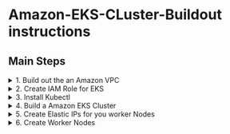 # Amazon-EKS-CLuster-Buildout instructions



## Main Steps
<details>
  <summary> 1. Build out the an Amazon VPC </summary>
  
## Build a VPC for EKS using AWS EKS VPC Sample template
What this section builds using AWS Cloudformation...

![](images/EKS-Cluster-VPC.PNG)

* Open the IAM console at https://console.aws.amazon.com/cloudformation/home?region=us-east-2#

(you choose whatever region you want - I chose Ohio)
* Choose **Create stack**
* On the create a stack page, find **Amazon S3 URL*** adn enter the URL below & next
* Enter a Stack Name ```   EKS-sample-vpc    ``` ``` Next ```   ``` Next ```  ``` Create Stack ```

[Amazon EKS Cloudformation VPC template](https://amazon-eks.s3-us-west-2.amazonaws.com/cloudformation/2018-11-07/amazon-eks-vpc-sample.yaml) 
```
https://amazon-eks.s3-us-west-2.amazonaws.com/cloudformation/2018-11-07/amazon-eks-vpc-sample.yaml

```
</details>

<details>
  <summary> 2. Create IAM Role for EKS </summary>

 **Estimated Cost:**  not really any here. 
* Open the IAM console at https://console.aws.amazon.com/iam/ .
* Choose Roles, then Create role .
* Choose EKS from the list of services, then EKS - Cluster for your use case, and then Next: Permissions .
* Choose Next: Tags .
 * (Optional) Add metadata to the role by attaching tags as key–value pairs. For more information about using tags in...


</details>


<details>
  <summary> 3. Install Kubectl </summary>

     * Sub bullets
</details>

<details>
  <summary> 4. Build a Amazon EKS Cluster </summary>
  
  **Estimated Cost:**  $0.20/hr
  
  * Log into the AWS Console
 
  
</details>


<details>
  <summary> 5. Create Elastic IPs for you worker Nodes </summary>

  **Estimated Cost:**  your basically charged for them when they aren't attached to any running worker nodes.
                 $0.005 per IP address associated with a running instance per hour on a pro rata basis
                 
     
     
</details>

<details>
  <summary> 6. Create Worker Nodes </summary>
  
  **Estimated Cost:** Hourly cost of running the ec2 servers

#### This section builds woker nodes in the VPC using a Cloudformation Script,  then attaches them to the EKS CLuster

* Open the IAM console at https://console.aws.amazon.com/cloudformation/home?region=us-east-2#

(you choose whatever region you want - I chose Ohio)
* Choose **Create stack**
* On the create a stack page, find **Amazon S3 URL*** adn enter the URL below & next
* Enter a Stack Name ```   EKS-sample-vpc    ``` ``` Next ```   ``` Next ```  ``` Create Stack ```


  [Check here!](https://docs.aws.amazon.com/eks/latest/userguide/eks-optimized-ami.html#gpu-ami) to see if this is still the most current version 

  The AWS CloudFormation node template:  

  ```
  https://amazon-eks.s3.us-west-2.amazonaws.com/cloudformation/2020-10-29/amazon-eks-nodegroup.yaml  
  ```

|Kubernetes version 1.18.8  | x86 |
|:------------------------------------|:--|
| Region	|  AMI ID	 |
|US East (Ohio) (us-east-2)  | ami-0dc6bc43da1b962d8	|
|US East (N. Virginia) (us-east-1) | ami-0fae38e27c6113140	|
|US West (Oregon) (us-west-2)	 | ami-04f0f3d381d07e0b6 |
US West (N. California) (us-west-1)	| ami-002e04ca6d86d255e |


| Kubernetes version 1.17.11 | x86 |
|:------------------------------------|:--|
| Region	|  AMI ID	 |
| US East (Ohio) (us-east-2)          | ami-0135903686f192ffe	|
| US East (N. Virginia) (us-east-1)   |	ami-07250434f8a7bc5f1 |
| US West (Oregon) (us-west-2)	      | ami-0c62450bce8f4f57f |
| US West (N. California) (us-west-1)	| ami-05bfd72ad17ebedb8 | 

###  Filling out the form:
The **ClusterName** in your node AWS CloudFormation template must **exactly match** the name of the cluster you want your nodes to join


**TROUBLESHOOTING** the cloudformation script (because you do everything perfectly - everytime!)
* The node is not tagged as being owned by the cluster. Your nodes must have the following tag applied to them, where <cluster-name> is replaced with the name of your cluster.
  

|Key	|Value|
|:-|:-|
|kubernetes.io/cluster/<cluster-name> | owned|


* The nodes may not be able to access the cluster using a public IP address. Ensure that nodes deployed in public subnets are assigned a public IP address. If not, you can associate an elastic IP address to a node after it's launched.

If you STILL have problems go [Here](https://docs.aws.amazon.com/eks/latest/userguide/troubleshooting.html)

  

</details>

